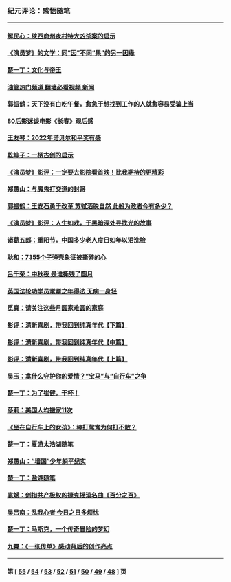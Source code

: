### 纪元评论：感悟随笔
---
#### [解民心：陕西商州夜村特大凶杀案的启示](../../pages/nsc1035/n13865339.md?11150330) 
#### [《演员梦》的文学：同“因”不同“果”的另一因缘](../../pages/nsc1035/n13863930.md?11150330) 
#### [楚一丁：文化与帝王](../../pages/nsc1035/n13863143.md?11150330) 
#### [油管热门频道 翻墙必看视频 新闻](ok?11150330)
#### [郭振鹤：天下没有白吃午餐，愈急于想找到工作的人就愈容易受骗上当](../../pages/nsc1035/n13860772.md?11150330) 
#### [80后影迷谈电影《长春》观后感](../../pages/nsc1035/n13852708.md?11150330) 
#### [王友琴：2022年诺贝尔和平奖有感](../../pages/nsc1035/n13848079.md?11150330) 
#### [乾坤子：一柄古剑的启示](../../pages/nsc1035/n13841954.md?11150330) 
#### [《演员梦》影评：一定要去影院看首映！比我期待的更精彩](../../pages/nsc1035/n13840865.md?11150330) 
#### [郑愚山：与魔鬼打交道的封哥](../../pages/nsc1035/n13840314.md?11150330) 
#### [郭振鹤：王安石勇于改革 苏轼洒脱自然 此般为政者今有多少？](../../pages/nsc1035/n13836901.md?11150330) 
#### [《演员梦》影评：人生如戏，于黑暗深处寻找光的故事](../../pages/nsc1035/n13832182.md?11150330) 
#### [诸葛五郎：重阳节，中国多少老人度日如年以泪洗脸](../../pages/nsc1035/n13831696.md?11150330) 
#### [耿和：7355个子弹壳象征被撕碎的心](../../pages/nsc1035/n13830612.md?11150330) 
#### [吕千荣：中秋夜 是谁撕残了圆月](../../pages/nsc1035/n13824365.md?11150330) 
#### [英国法轮功学员耄耋之年得法 无病一身轻](../../pages/nsc1035/n13821415.md?11150330) 
#### [觅真：请关注这些月圆家难圆的家庭](../../pages/nsc1035/n13817374.md?11150330) 
#### [影评：清新喜剧，带我回到纯真年代【下篇】](../../pages/nsc1035/n13806698.md?11150330) 
#### [影评：清新喜剧，带我回到纯真年代【中篇】](../../pages/nsc1035/n13806120.md?11150330) 
#### [影评：清新喜剧，带我回到纯真年代【上篇】](../../pages/nsc1035/n13805467.md?11150330) 
#### [吴玉：拿什么守护你的爱情？“宝马”与“自行车”之争](../../pages/nsc1035/n13804482.md?11150330) 
#### [楚一丁：为了崔健，干杯！](../../pages/nsc1035/n13802006.md?11150330) 
#### [莎莉：美国人均搬家11次](../../pages/nsc1035/n13801777.md?11150330) 
#### [《坐在自行车上的女孩》：棒打鸳鸯为何打不散？](../../pages/nsc1035/n13799272.md?11150330) 
#### [楚一丁：夏游太浩湖随笔](../../pages/nsc1035/n13796515.md?11150330) 
#### [郑愚山：“墙国”少年躺平纪实](../../pages/nsc1035/n13796701.md?11150330) 
#### [楚一丁：盐湖随笔](../../pages/nsc1035/n13796541.md?11150330) 
#### [袁斌：剑指共产极权的捷克摇滚名曲《百分之百》](../../pages/nsc1035/n13777612.md?11150330) 
#### [吴吕南：乱我心者 今日之日多烦忧](../../pages/nsc1035/n13777510.md?11150330) 
#### [楚一丁：马斯克，一个传奇冒险的梦幻](../../pages/nsc1035/n13777160.md?11150330) 
#### [九霄：《一张传单》感动背后的创作亮点](../../pages/nsc1035/n13773830.md?11150330) 

---
#### 第 [ [55](./55.md?11150330) / [54](./54.md?11150330) / [53](./53.md?11150330) / [52](./52.md?11150330) / [51](./51.md?11150330) / [50](./50.md?11150330) / [49](./49.md?11150330) / [48](./48.md?11150330) ] 页
